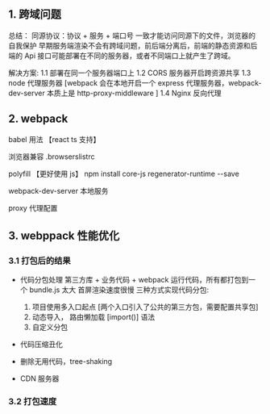 ## 1. 跨域问题

总结：
同源协议：协议 + 服务 + 端口号 一致才能访问同源下的文件，浏览器的自我保护
早期服务端渲染不会有跨域问题，前后端分离后，前端的静态资源和后端的 Api 接口可能部署在不同的服务器，或者不同端口上就产生了跨域。

解决方案:
1.1 部署在同一个服务器端口上
1.2 CORS 服务器开启跨资源共享
1.3 node 代理服务器 [webpack 会在本地开启一个 express 代理服务器，webpack-dev-server 本质上是 http-proxy-middleware ]
1.4 Nginx 反向代理

## 2. webpack

babel 用法 【react ts 支持】

浏览器兼容 .browserslistrc

polyfill 【更好使用 js】
npm install core-js regenerator-runtime --save

webpack-dev-server 本地服务

proxy 代理配置

## 3. webppack 性能优化

### 3.1 打包后的结果

- 代码分包处理
  第三方库 + 业务代码 + webpack 运行代码，所有都打包到一个 bundle.js 太大
  首屏渲染速度很慢
  三种方式实现代码分包:

  1. 项目使用多入口起点 [两个入口引入了公共的第三方包，需要配置共享包]
  2. 动态导入， 路由懒加载 [import()] 语法
  3. 自定义分包

- 代码压缩丑化
- 删除无用代码，tree-shaking
- CDN 服务器

### 3.2 打包速度

